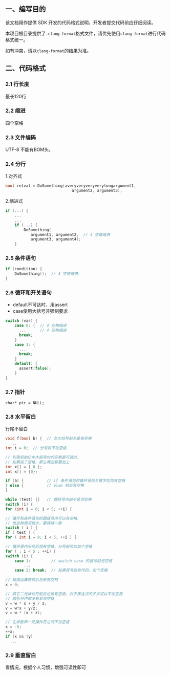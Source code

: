 ## 一、编写目的

该文档用作提供 SDK 开发的代码格式说明，开发者提交代码前应仔细阅读。

本项目根目录提供了`.clang-format`格式文件，请优先使用`clang-format`进行代码格式统一。

如有冲突，请以`clang-format`的结果为准。

## 二、代码格式

### 2.1 行长度

最长120行

### 2.2 缩进

四个空格

### 2.3 文件编码

UTF-8 不能有BOM头。

### 2.4 分行

1.对齐式

```c
bool retval = DoSomething(averyveryveryverylongargument1,
                             argument2, argument3);
```

2.缩进式

```c
if (...) {
    ...
    ...
    if (...) {
        DoSomething(
           argument1, argument2,  // 4 空格缩进
           argument3, argument4);
    }
```

### 2.5 条件语句

```c
if (condition) {
    DoSomething();  // 4 空格缩进.
}
```

### 2.6 循环和开关语句

- default不可达时，用assert
- case使用大括号非强制要求

```c
switch (var) {
    case 0: {  // 4 空格缩进
      ...      // 4 空格缩进
      break;
    }
    case 1: {
      ...
      break;
    }
    default: {
      assert(false);
    }
}
```

### 2.7 指针

```
char* ptr = NULL;
```

### 2.8  水平留白

行尾不留白

```c
void f(bool b) {  // 左大括号前总是有空格
  ...
int i = 0;  // 分号前不加空格

// 列表初始化中大括号内的空格是可选的，
// 如果加了空格，那么两边都要加上
int x[] = { 0 };
int x[] = {0};

if (b) {          // if 条件语句和循环语句关键字后均有空格
} else {          // else 前后有空格
}

while (test) {}   // 圆括号内部不紧邻空格
switch (i) {
for (int i = 0; i < 5; ++i) {

// 循环和条件语句的圆括号内可以有空格,
// 但这种情况很少，要保持一致
switch ( i ) {
if ( test ) {
for ( int i = 0; i < 5; ++i ) {

// 循环里内分号后恒有空格，分号前可以加个空格
for ( ; i < 5 ; ++i) {
switch (i) {
    case 1:         // switch case 的冒号前无空格
        ...
    case 2: break;  // 如果冒号后有代码，加个空格
  
// 赋值运算符前后总是有空格
x = 0;

// 其它二元操作符前后也恒有空格，对于表达式的子式可以不加空格
// 圆括号内部没有紧邻空格
v = w * x + y / z;
v = w*x + y/z;
v = w * (x + z);

// 在参数和一元操作符之间不加空格
x = -5;
++x;
if (x && !y)
  ...
```

### 2.9  垂直留白

看情况，根据个人习惯，增强可读性即可
